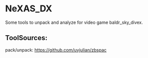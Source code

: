# NeXAS_DX
Some tools to unpack and analyze for video game baldr_sky_divex.

## ToolSources:
pack/unpack: https://github.com/uyjulian/zbspac
